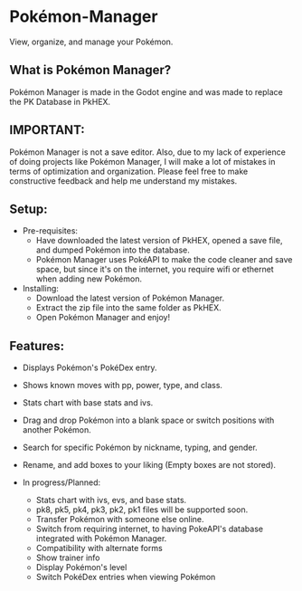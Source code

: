 # Pokémon-Manager
View, organize, and manage your Pokémon.


What is Pokémon Manager?
-
Pokémon Manager is made in the Godot engine and was made to replace the PK Database in PkHEX.

IMPORTANT:
-
Pokémon Manager is not a save editor. Also, due to my lack of experience of doing projects like Pokémon Manager, I will make a lot of mistakes in terms of optimization and organization. Please feel free to make constructive feedback and help me understand my mistakes.

Setup:
-

- Pre-requisites:
  - Have downloaded the latest version of PkHEX, opened a save file, and dumped Pokémon into the database.
  - Pokémon Manager uses PokéAPI to make the code cleaner and save space, but since it's on the internet, you require wifi or ethernet when adding new Pokémon.
- Installing:
  - Download the latest version of Pokémon Manager.
  - Extract the zip file into the same folder as PkHEX.
  - Open Pokémon Manager and enjoy!
  
Features:
- 
 - Displays Pokémon's PokéDex entry.
 - Shows known moves with pp, power, type, and class.
 - Stats chart with base stats and ivs.
 - Drag and drop Pokémon into a blank space or switch positions with another Pokémon.
 - Search for specific Pokémon by nickname, typing, and gender.
 - Rename, and add boxes to your liking (Empty boxes are not stored).

 - In progress/Planned:
   - Stats chart with ivs, evs, and base stats.
   - pk8, pk5, pk4, pk3, pk2, pk1 files will be supported soon.
   - Transfer Pokémon with someone else online.
   - Switch from requiring internet, to having PokeAPI's database integrated with Pokémon Manager.
   - Compatibility with alternate forms
   - Show trainer info
   - Display Pokémon's level
   - Switch PokéDex entries when viewing Pokémon 
